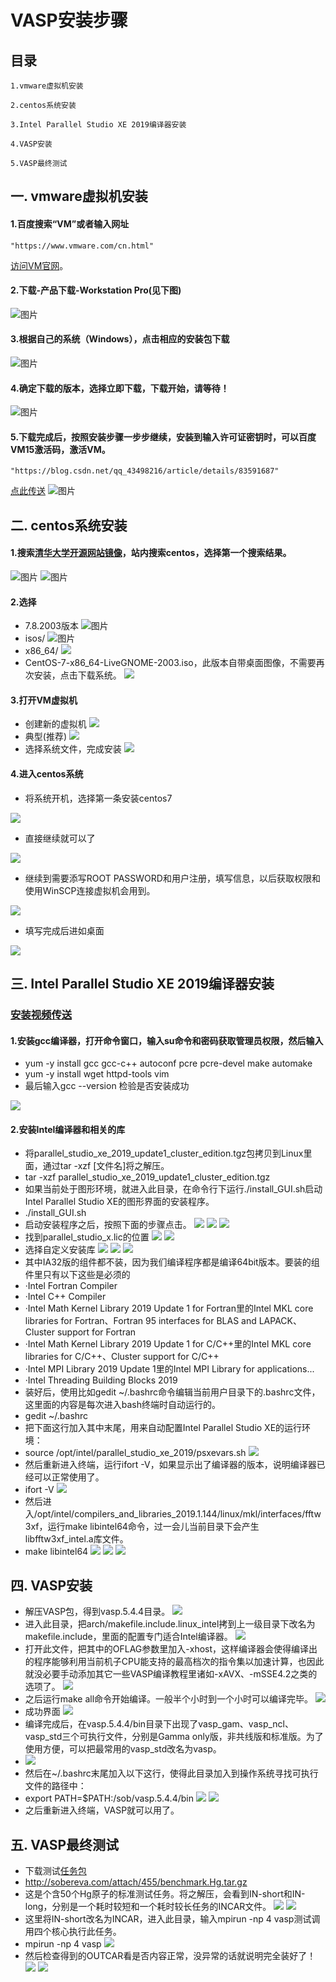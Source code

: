 # VASP安装步骤
## 目录
	1.vmware虚拟机安装
	
	2.centos系统安装
	
	3.Intel Parallel Studio XE 2019编译器安装
	
	4.VASP安装
	
	5.VASP最终测试
	
## 一. vmware虚拟机安装
#### 1.百度搜索“VM”或者输入网址
	"https://www.vmware.com/cn.html"
[访问VM官网](https://www.vmware.com/cn.html)。
	  
#### 2.下载-产品下载-Workstation Pro(见下图)
![图片](https://img-blog.csdnimg.cn/20190921182804841.png)

#### 3.根据自己的系统（Windows），点击相应的安装包下载 
![图片](https://img-blog.csdnimg.cn/20190921183145130.png)

#### 4.确定下载的版本，选择立即下载，下载开始，请等待！
![图片](https://img-blog.csdnimg.cn/20190921183638880.png)

#### 5.下载完成后，按照安装步骤一步步继续，安装到输入许可证密钥时，可以百度VM15激活码，激活VM。
	"https://blog.csdn.net/qq_43498216/article/details/83591687"
[点此传送](https://blog.csdn.net/qq_43498216/article/details/83591687)
![图片](https://img-blog.csdnimg.cn/20190923143310645.png)

## 二. centos系统安装
#### 1.搜索[清华大学开源网站镜像](https://mirrors.tuna.tsinghua.edu.cn/)，站内搜索centos，选择第一个搜索结果。
![图片](new_file_files/1.jpg)
![图片](new_file_files/2.jpg)
#### 2.选择
- 7.8.2003版本 
![图片](new_file_files/3.jpg)
- isos/ 
![图片](new_file_files/4.jpg)
- x86_64/ 
![](new_file_files/5.jpg)
- CentOS-7-x86_64-LiveGNOME-2003.iso，此版本自带桌面图像，不需要再次安装，点击下载系统。
![](new_file_files/6.jpg)
#### 3.打开VM虚拟机 
- 创建新的虚拟机 
![](new_file_files/7.jpg)
- 典型(推荐)
![](new_file_files/8.jpg)
- 选择系统文件，完成安装
![](new_file_files/9.jpg)
#### 4.进入centos系统
- 将系统开机，选择第一条安装centos7

![](https://img-blog.csdnimg.cn/20190822105955724.png)
- 直接继续就可以了

![](https://img-blog.csdnimg.cn/20190822110127998.png)
- 继续到需要添写ROOT PASSWORD和用户注册，填写信息，以后获取权限和使用WinSCP连接虚拟机会用到。

![](https://img-blog.csdnimg.cn/20190822111624521.png)
- 填写完成后进如桌面

![](https://img-blog.csdnimg.cn/20190822112958958.png)

## 三. Intel Parallel Studio XE 2019编译器安装
### [安装视频传送](https://www.bilibili.com/video/av39616222/)
#### 1.安装gcc编译器，打开命令窗口，输入su命令和密码获取管理员权限，然后输入
- yum -y install gcc gcc-c++ autoconf pcre pcre-devel make automake
- yum -y install wget httpd-tools vim
- 最后输入gcc --version 检验是否安装成功

![](new_file_files/10.jpg)
#### 2.安装Intel编译器和相关的库
- 将parallel_studio_xe_2019_update1_cluster_edition.tgz包拷贝到Linux里面，通过tar -xzf [文件名]将之解压。
- tar -xzf parallel_studio_xe_2019_update1_cluster_edition.tgz
- 如果当前处于图形环境，就进入此目录，在命令行下运行./install_GUI.sh启动Intel Parallel Studio XE的图形界面的安装程序。
- ./install_GUI.sh
- 启动安装程序之后，按照下面的步骤点击。
![](new_file_files/11.jpg)
![](new_file_files/12.jpg)
![](new_file_files/13.jpg)
- 找到parallel_studio_x.lic的位置
![](new_file_files/14.jpg)
![](new_file_files/15.jpg)
- 选择自定义安装库
![](new_file_files/16.jpg)
![](new_file_files/17.jpg)
![](new_file_files/18.jpg)
- 其中IA32版的组件都不装，因为我们编译程序都是编译64bit版本。要装的组件里只有以下这些是必须的
- ·Intel Fortran Compiler
- ·Intel C++ Compiler
- ·Intel Math Kernel Library 2019 Update 1 for Fortran里的Intel MKL core libraries for Fortran、Fortran 95 interfaces for BLAS and LAPACK、Cluster support for Fortran
- ·Intel Math Kernel Library 2019 Update 1 for C/C++里的Intel MKL core libraries for C/C++、Cluster support for C/C++
- ·Intel MPI Library 2019 Update 1里的Intel MPI Library for applications...
- ·Intel Threading Building Blocks 2019
- 装好后，使用比如gedit ~/.bashrc命令编辑当前用户目录下的.bashrc文件，这里面的内容是每次进入bash终端时自动运行的。
- gedit ~/.bashrc
- 把下面这行加入其中末尾，用来自动配置Intel Parallel Studio XE的运行环境：
- source /opt/intel/parallel_studio_xe_2019/psxevars.sh
![](new_file_files/19.jpg)
- 然后重新进入终端，运行ifort -V，如果显示出了编译器的版本，说明编译器已经可以正常使用了。
- ifort -V
![](new_file_files/20.jpg)
- 然后进入/opt/intel/compilers_and_libraries_2019.1.144/linux/mkl/interfaces/fftw3xf，运行make libintel64命令，过一会儿当前目录下会产生libfftw3xf_intel.a库文件。
- make libintel64
![](new_file_files/21.jpg)
![](new_file_files/22.jpg)
![](new_file_files/23.jpg)
## 四. VASP安装
- 解压VASP包，得到vasp.5.4.4目录。
![](new_file_files/24.jpg)
- 进入此目录，把arch/makefile.include.linux_intel拷到上一级目录下改名为makefile.include，里面的配置专门适合Intel编译器。
![](new_file_files/25.jpg)
- 打开此文件，把其中的OFLAG参数里加入-xhost，这样编译器会使得编译出的程序能够利用当前机子CPU能支持的最高档次的指令集以加速计算，也因此就没必要手动添加其它一些VASP编译教程里诸如-xAVX、-mSSE4.2之类的选项了。
![](new_file_files/26.jpg)
- 之后运行make all命令开始编译。一般半个小时到一个小时可以编译完毕。
![](new_file_files/27.jpg)
- 成功界面
![](new_file_files/30.jpg)
- 编译完成后，在vasp.5.4.4/bin目录下出现了vasp_gam、vasp_ncl、vasp_std三个可执行文件，分别是Gamma only版，非共线版和标准版。为了使用方便，可以把最常用的vasp_std改名为vasp。
- ![](new_file_files/28.jpg)
- 然后在~/.bashrc末尾加入以下这行，使得此目录加入到操作系统寻找可执行文件的路径中：
- export PATH=$PATH:/sob/vasp.5.4.4/bin
![](new_file_files/29.jpg)
![](new_file_files/31.jpg)
- 之后重新进入终端，VASP就可以用了。

## 五. VASP最终测试
- 下载测试[任务包](http://sobereva.com/attach/455/benchmark.Hg.tar.gz)
- http://sobereva.com/attach/455/benchmark.Hg.tar.gz
- 这是个含50个Hg原子的标准测试任务。将之解压，会看到IN-short和IN-long，分别是一个耗时较短和一个耗时较长任务的INCAR文件。
![](new_file_files/32.jpg)
![](new_file_files/33.jpg)
- 这里将IN-short改名为INCAR，进入此目录，输入mpirun -np 4 vasp测试调用四个核心执行此任务。
- mpirun -np 4 vasp
![](new_file_files/34.jpg)
- 然后检查得到的OUTCAR看是否内容正常，没异常的话就说明完全装好了！
![](new_file_files/35.jpg)
![](new_file_files/36.jpg)